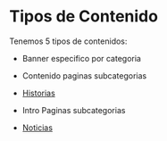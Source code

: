 # Tipos de Contenido

Tenemos 5 tipos de contenidos:

* Banner especifico por categoria

* Contenido paginas subcategorias

* [Historias](/tipos-de-contenido/historias.md)

* Intro Paginas subcategorias

* [Noticias](/tipos-de-contenido/noticias.md)



